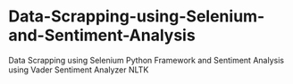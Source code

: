 # Data-Scrapping-using-Selenium-and-Sentiment-Analysis
Data Scrapping using Selenium Python Framework and Sentiment Analysis using Vader Sentiment Analyzer NLTK
